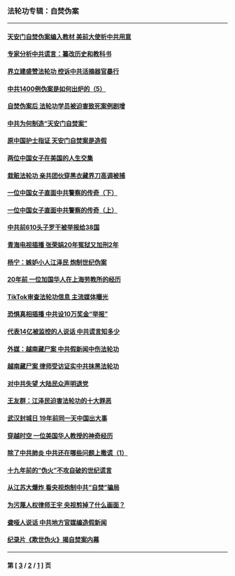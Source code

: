 ### 法轮功专辑：自焚伪案
---
#### [天安门自焚伪案编入教材 美前大使析中共用意](../../pages/nf5562/n13791932.md?08200430) 
#### [专家分析中共谎言：纂改历史和教科书](../../pages/nf5562/n13781542.md?08200430) 
#### [界立建盛赞法轮功 控诉中共活摘器官暴行](../../pages/nf5562/n13781971.md?08200430) 
#### [中共1400例伪案是如何出炉的（5）](../../pages/nf5562/n13226831.md?08200430) 
#### [自焚伪案后 法轮功学员被迫害致死案例剧增](../../pages/nf5562/n13190600.md?08200430) 
#### [中共为何制造“天安门自焚案”](../../pages/nf5562/n13183270.md?08200430) 
#### [原中国护士指证 天安门自焚案是造假](../../pages/nf5562/n13172289.md?08200430) 
#### [两位中国女子在美国的人生交集](../../pages/nf5562/n13156138.md?08200430) 
#### [栽赃法轮功 亲共团伙穿黑衣藏界刀高调被捕](../../pages/nf5562/n13073780.md?08200430) 
#### [一位中国女子直面中共警察的传奇（下）](../../pages/nf5562/n12989706.md?08200430) 
#### [一位中国女子直面中共警察的传奇（上）](../../pages/nf5562/n12985072.md?08200430) 
#### [中共前610头子罗干被举报给38国](../../pages/nf5562/n12975419.md?08200430) 
#### [青海电视插播 张荣娟20年冤狱又加刑2年](../../pages/nf5562/n12738166.md?08200430) 
#### [杨宁：嫉妒小人江泽民 炮制世纪伪案](../../pages/nf5562/n12724108.md?08200430) 
#### [20年前 一位加国华人在上海劳教所的经历](../../pages/nf5562/n12707932.md?08200430) 
#### [TikTok审查法轮功信息 主流媒体曝光](../../pages/nf5562/n12362336.md?08200430) 
#### [恐惧真相插播 中共设10万奖金“举报”](../../pages/nf5562/n12306396.md?08200430) 
#### [代表14亿被监控的人说话 中共谎言知多少](../../pages/nf5562/n12297484.md?08200430) 
#### [外媒：越南藏尸案 中共假新闻中伤法轮功](../../pages/nf5562/n12264411.md?08200430) 
#### [越南藏尸案 律师受访证实中共抹黑法轮功](../../pages/nf5562/n12261878.md?08200430) 
#### [对中共失望 大陆民众声明退党](../../pages/nf5562/n12187315.md?08200430) 
#### [王友群：江泽民迫害法轮功的十大罪恶](../../pages/nf5562/n12169074.md?08200430) 
#### [武汉封城日 19年前同一天中国出大事](../../pages/nf5562/n12150901.md?08200430) 
#### [穿越时空  一位美国华人教授的神奇经历](../../pages/nf5562/n12097460.md?08200430) 
#### [除了中共肺炎 中共还在哪些问题上撒谎（1）](../../pages/nf5562/n11955770.md?08200430) 
#### [十九年前的“伪火”不攻自破的世纪谎言](../../pages/nf5562/n11813238.md?08200430) 
#### [从江苏大爆炸 看央视炮制中共“自焚”骗局](../../pages/nf5562/n11140275.md?08200430) 
#### [为污蔑人权律师王宇 央视剪掉了什么画面？](../../pages/nf5562/n11130142.md?08200430) 
#### [聋哑人说话 中共地方官媒编造假新闻](../../pages/nf5562/n11006067.md?08200430) 
#### [纪录片《欺世伪火》揭自焚案内幕](../../pages/nf5562/n11002664.md?08200430) 

---
#### 第 [ [3](./3.md?08200430) / [2](./2.md?08200430) / [1](./1.md?08200430) ] 页
